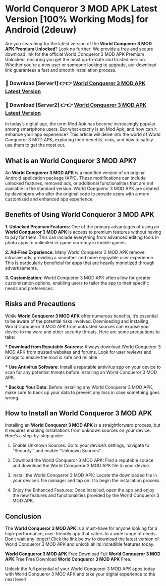# World Conqueror 3 MOD APK Latest Version [100% Working Mods] for Android (2deuw)

Are you searching for the latest version of the <strong>World Conqueror 3 MOD APK Premium Unlocked</strong>? Look no further! We provide a free and secure download link for the official World Conqueror 3 MOD APK Premium Unlocked, ensuring you get the most up-to-date and trusted version. Whether you're a new user or someone looking to upgrade, our download link guarantees a fast and smooth installation process.


<h3>🔴 Download [Server1] 👉👉 <a href="https://getmodsapk.pages.dev?q=World+Conqueror+3+MOD+APK&ref=4R3">World Conqueror 3 MOD APK Latest Version</a></h3>

<h3>🔴 Download [Server2] 👉👉 <a href="https://getmodsapk.pages.dev?q=World+Conqueror+3+MOD+APK&ref=4R3">World Conqueror 3 MOD APK Latest Version</a></h3>


In today’s digital age, the term Mod Apk has become increasingly popular among smartphone users. But what exactly is an Mod Apk, and how can it enhance your app experience? This article will delve into the world of World Conqueror 3 MOD APK, exploring their benefits, risks, and how to safely use them to get the most out.


<h2>What is an World Conqueror 3 MOD APK?</h2>

An <strong>World Conqueror 3 MOD APK</strong> is a modified version of an original Android application package (APK). These modifications can include unlocked features, removed ads, or additional functionalities that are not available in the standard version. World Conqueror 3 MOD APK are created by developers who alter the original code to provide users with a more customized and enhanced app experience.


<h2>Benefits of Using World Conqueror 3 MOD APK</h2>

<strong> 1. Unlocked Premium Features:</strong> One of the primary advantages of using an <strong>World Conqueror 3 MOD APK</strong> is access to premium features without having to pay for them. This can include everything from advanced editing tools in photo apps to unlimited in-game currency in mobile games.

<strong> 2. Ad-Free Experience:</strong> Many World Conqueror 3 MOD APK remove intrusive ads, providing a smoother and more enjoyable user experience. This is particularly beneficial for apps that are heavily monetized through advertisements.

<strong> 3. Customization:</strong> World Conqueror 3 MOD APK often allow for greater customization options, enabling users to tailor the app to their specific needs and preferences.


<h2>Risks and Precautions</h2>

While <strong>World Conqueror 3 MOD APK</strong> offer numerous benefits, it’s essential to be aware of the potential risks involved. Downloading and installing World Conqueror 3 MOD APK from untrusted sources can expose your device to malware and other security threats. Here are some precautions to take:

<strong> * Download from Reputable Sources:</strong> Always download World Conqueror 3 MOD APK from trusted websites and forums. Look for user reviews and ratings to ensure the mod is safe and reliable.

<strong> * Use Antivirus Software:</strong> Install a reputable antivirus app on your device to scan for any potential threats before installing an World Conqueror 3 MOD APK.

<strong> * Backup Your Data:</strong> Before installing any World Conqueror 3 MOD APK, make sure to back up your data to prevent any loss in case something goes wrong.


<h2>How to Install an World Conqueror 3 MOD APK</h2>

Installing an <strong>World Conqueror 3 MOD APK</strong> is a straightforward process, but it requires enabling installations from unknown sources on your device. Here’s a step-by-step guide:

 1. Enable Unknown Sources: Go to your device’s settings, navigate to "Security," and enable "Unknown Sources".

 2. Download the World Conqueror 3 MOD APK: Find a reputable source and download the World Conqueror 3 MOD APK file to your device.

 3. Install the World Conqueror 3 MOD APK: Locate the downloaded file in your device’s file manager and tap on it to begin the installation process.

 4. Enjoy the Enhanced Features: Once installed, open the app and enjoy the new features and functionalities provided by the World Conqueror 3 MOD APK.


<h2><strong>Conclusion</strong></h2>

The <strong>World Conqueror 3 MOD APK</strong> is a must-have for anyone looking for a high-performance, user-friendly app that caters to a wide range of needs. Don’t wait any longer! Click the link below to download the latest version of World Conqueror 3 MOD APK and unlock all its incredible features today.

<strong>World Conqueror 3 MOD APK</strong> Free Download Full <strong>World Conqueror 3 MOD APK</strong> Free Free Download <strong>World Conqueror 3 MOD APK</strong> Free.

Unlock the full potential of your World Conqueror 3 MOD APK apps today with World Conqueror 3 MOD APK and take your digital experience to the next level!